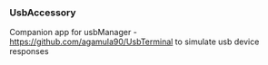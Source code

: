 ### UsbAccessory
Companion app for usbManager - https://github.com/agamula90/UsbTerminal to simulate usb device responses
